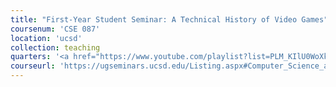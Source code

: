 ```yaml
---
title: "First-Year Student Seminar: A Technical History of Video Games"
coursenum: 'CSE 087'
location: 'ucsd'
collection: teaching
quarters: '<a href="https://www.youtube.com/playlist?list=PLM_KIlU0WoXk8tuTKkc3vUmDhKQMKhR2p" target="_blank">Fall 2025</a>'
courseurl: 'https://ugseminars.ucsd.edu/Listing.aspx#Computer_Science_and_Engineering'
---
```

